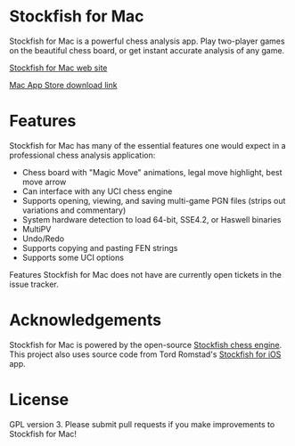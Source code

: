 # Stockfish for Mac

Stockfish for Mac is a powerful chess analysis app. Play two-player games on the beautiful chess board, or get instant accurate analysis of any game.

[Stockfish for Mac web site](http://stockfishchess.org/mac/)

[Mac App Store download link](https://itunes.apple.com/us/app/stockfish/id801463932?ls=1&mt=12)

# Features

Stockfish for Mac has many of the essential features one would expect in a professional chess analysis application:

- Chess board with "Magic Move" animations, legal move highlight, best move arrow
- Can interface with any UCI chess engine
- Supports opening, viewing, and saving multi-game PGN files (strips out variations and commentary)
- System hardware detection to load 64-bit, SSE4.2, or Haswell binaries
- MultiPV
- Undo/Redo
- Supports copying and pasting FEN strings
- Supports some UCI options

Features Stockfish for Mac does not have are currently open tickets in the issue tracker.

# Acknowledgements

Stockfish for Mac is powered by the open-source [Stockfish chess engine](https://github.com/mcostalba/Stockfish). This project also uses source code from Tord Romstad's [Stockfish for iOS](https://itunes.apple.com/us/app/stockfish-chess/id305558605?mt=8) app.

# License

GPL version 3. Please submit pull requests if you make improvements to Stockfish for Mac!

